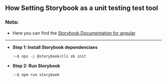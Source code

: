 ## How Setting Storybook as a unit testing test tool

### Nota:
  - Here you can find the [Storybook Documentation for angular](https://storybook.js.org/docs/angular/get-started/introduction)
-----

- **Step 1: Install Storybook dependenciaes**
  ```bash
  :~$ npx -p @storybook/cli sb init
  ```

- **Step 2: Run Storybook**

  ```bash
  :~$ npm run storybook
  ```
